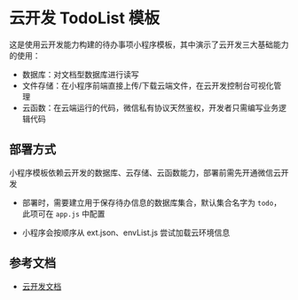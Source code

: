 # 云开发 TodoList 模板

这是使用云开发能力构建的待办事项小程序模板，其中演示了云开发三大基础能力的使用：

- 数据库：对文档型数据库进行读写
- 文件存储：在小程序前端直接上传/下载云端文件，在云开发控制台可视化管理
- 云函数：在云端运行的代码，微信私有协议天然鉴权，开发者只需编写业务逻辑代码

## 部署方式

小程序模板依赖云开发的数据库、云存储、云函数能力，部署前需先开通微信云开发

- 部署时，需要建立用于保存待办信息的数据库集合，默认集合名字为 `todo`，此项可在 `app.js` 中配置

- 小程序会按顺序从 ext.json、envList.js 尝试加载云环境信息

## 参考文档

- [云开发文档](https://developers.weixin.qq.com/miniprogram/dev/wxcloud/basis/getting-started.html)

